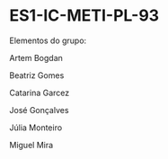 # ES1-IC-METI-PL-93

Elementos do grupo:

Artem Bogdan 

Beatriz Gomes 

Catarina Garcez 

José Gonçalves

Júlia Monteiro 

Miguel Mira

